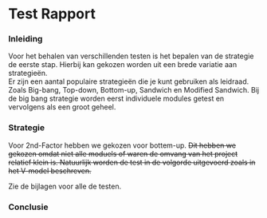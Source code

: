 # Test Rapport

### Inleiding
Voor het behalen van verschillenden testen is het bepalen van de strategie de eerste stap. Hierbij kan gekozen worden uit een brede variatie aan strategieën.  
Er zijn een aantal populaire strategieën die je kunt gebruiken als leidraad. Zoals Big-bang, Top-down, Bottom-up, Sandwich en Modified Sandwich.
Bij de big bang strategie worden eerst individuele modules getest en vervolgens als een groot geheel. 

### Strategie
Voor 2nd-Factor hebben we gekozen voor bottem-up. ~~Dit hebben we gekozen omdat niet alle moduels of waren de omvang van het project relatief klein is.  Natuurlijk worden de test in de volgorde uitgevoerd zoals in het V-model beschreven.~~

Zie de bijlagen voor alle de testen.

### Conclusie
